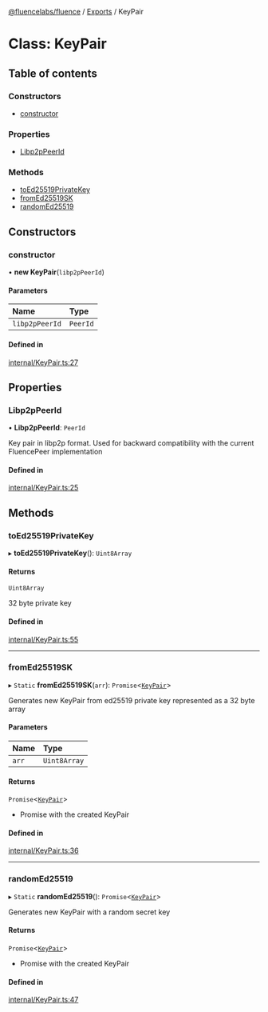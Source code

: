 [@fluencelabs/fluence](../README.md) / [Exports](../modules.md) / KeyPair

# Class: KeyPair

## Table of contents

### Constructors

- [constructor](KeyPair.md#constructor)

### Properties

- [Libp2pPeerId](KeyPair.md#libp2ppeerid)

### Methods

- [toEd25519PrivateKey](KeyPair.md#toed25519privatekey)
- [fromEd25519SK](KeyPair.md#fromed25519sk)
- [randomEd25519](KeyPair.md#randomed25519)

## Constructors

### constructor

• **new KeyPair**(`libp2pPeerId`)

#### Parameters

| Name | Type |
| :------ | :------ |
| `libp2pPeerId` | `PeerId` |

#### Defined in

[internal/KeyPair.ts:27](https://github.com/fluencelabs/fluence-js/blob/0786493/src/internal/KeyPair.ts#L27)

## Properties

### Libp2pPeerId

• **Libp2pPeerId**: `PeerId`

Key pair in libp2p format. Used for backward compatibility with the current FluencePeer implementation

#### Defined in

[internal/KeyPair.ts:25](https://github.com/fluencelabs/fluence-js/blob/0786493/src/internal/KeyPair.ts#L25)

## Methods

### toEd25519PrivateKey

▸ **toEd25519PrivateKey**(): `Uint8Array`

#### Returns

`Uint8Array`

32 byte private key

#### Defined in

[internal/KeyPair.ts:55](https://github.com/fluencelabs/fluence-js/blob/0786493/src/internal/KeyPair.ts#L55)

___

### fromEd25519SK

▸ `Static` **fromEd25519SK**(`arr`): `Promise`<[`KeyPair`](KeyPair.md)\>

Generates new KeyPair from ed25519 private key represented as a 32 byte array

#### Parameters

| Name | Type |
| :------ | :------ |
| `arr` | `Uint8Array` |

#### Returns

`Promise`<[`KeyPair`](KeyPair.md)\>

- Promise with the created KeyPair

#### Defined in

[internal/KeyPair.ts:36](https://github.com/fluencelabs/fluence-js/blob/0786493/src/internal/KeyPair.ts#L36)

___

### randomEd25519

▸ `Static` **randomEd25519**(): `Promise`<[`KeyPair`](KeyPair.md)\>

Generates new KeyPair with a random secret key

#### Returns

`Promise`<[`KeyPair`](KeyPair.md)\>

- Promise with the created KeyPair

#### Defined in

[internal/KeyPair.ts:47](https://github.com/fluencelabs/fluence-js/blob/0786493/src/internal/KeyPair.ts#L47)
